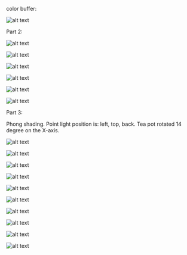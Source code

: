 color buffer: 

![alt text](https://github.com/HaifaGraphicsCourses/computergraphics2021-eitan-and-hadar/blob/master/color_buffer.jpeg?raw=true)

Part 2:

![alt text](https://github.com/HaifaGraphicsCourses/computergraphics2021-eitan-and-hadar/blob/master/oo.jpeg?raw=true)

![alt text](https://github.com/HaifaGraphicsCourses/computergraphics2021-eitan-and-hadar/blob/master/a.jpeg?raw=true)

![alt text](https://github.com/HaifaGraphicsCourses/computergraphics2021-eitan-and-hadar/blob/master/b.jpeg?raw=true)

![alt text](https://github.com/HaifaGraphicsCourses/computergraphics2021-eitan-and-hadar/blob/master/c.jpeg?raw=true)

![alt text](https://github.com/HaifaGraphicsCourses/computergraphics2021-eitan-and-hadar/blob/master/d.jpeg?raw=true)

![alt text](https://github.com/HaifaGraphicsCourses/computergraphics2021-eitan-and-hadar/blob/master/e.jpeg?raw=true)

Part 3:

Phong shading.
Point light position is: left, top, back.
Tea pot rotated 14 degree on the X-axis.

![alt text](https://github.com/HaifaGraphicsCourses/computergraphics2021-eitan-and-hadar/blob/master/one.jpeg?raw=true)

![alt text](https://github.com/HaifaGraphicsCourses/computergraphics2021-eitan-and-hadar/blob/master/two.jpeg?raw=true)

![alt text](https://github.com/HaifaGraphicsCourses/computergraphics2021-eitan-and-hadar/blob/master/three.jpeg?raw=true)

![alt text](https://github.com/HaifaGraphicsCourses/computergraphics2021-eitan-and-hadar/blob/master/four.jpeg?raw=true)

![alt text](https://github.com/HaifaGraphicsCourses/computergraphics2021-eitan-and-hadar/blob/master/five.jpeg?raw=true)

![alt text](https://github.com/HaifaGraphicsCourses/computergraphics2021-eitan-and-hadar/blob/master/six.jpeg?raw=true)

![alt text](https://github.com/HaifaGraphicsCourses/computergraphics2021-eitan-and-hadar/blob/master/seven.jpeg?raw=true)

![alt text](https://github.com/HaifaGraphicsCourses/computergraphics2021-eitan-and-hadar/blob/master/11.jpeg?raw=true)

![alt text](https://github.com/HaifaGraphicsCourses/computergraphics2021-eitan-and-hadar/blob/master/12.jpeg?raw=true)

![alt text](https://github.com/HaifaGraphicsCourses/computergraphics2021-eitan-and-hadar/blob/master/13.jpeg?raw=true)
